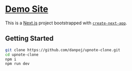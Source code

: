 # [Demo Site](https://upnote-clone.vercel.app/)

This is a [Next.js](https://nextjs.org/) project bootstrapped with [`create-next-app`](https://github.com/vercel/next.js/tree/canary/packages/create-next-app).

## Getting Started

```bash
git clone https://github.com/danpoj/upnote-clone.git
cd upnote-clone
npm i
npm run dev
```
